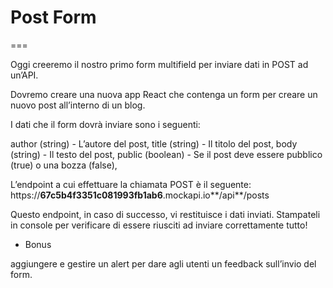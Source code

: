 # Post Form

===

Oggi creeremo il nostro primo form multifield per inviare dati in POST ad un’API.

Dovremo creare una nuova app React che contenga un form per creare un nuovo post all’interno di un blog.

I dati che il form dovrà inviare sono i seguenti:

author (string) - L’autore del post,
title (string) - Il titolo del post,
body (string) - Il testo del post,
public (boolean) - Se il post deve essere pubblico (true) o una bozza (false),

L’endpoint a cui effettuare la chiamata POST è il seguente: https://**67c5b4f3351c081993fb1ab6**.mockapi.io**/api**/posts

Questo endpoint, in caso di successo, vi restituisce i dati inviati. Stampateli in console per verificare di essere riusciti ad inviare correttamente tutto!

- Bonus

aggiungere e gestire un alert per dare agli utenti un feedback sull’invio del form.
